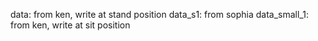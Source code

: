 data: from ken, write at stand position
data_s1: from sophia
data_small_1: from ken, write at sit position